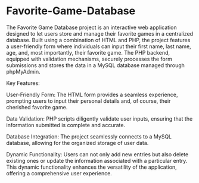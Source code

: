 # Favorite-Game-Database
The Favorite Game Database project is an interactive web application designed to let users store and manage their favorite games in a centralized database. Built using a combination of HTML and PHP, the project features a user-friendly form where individuals can input their first name, last name, age, and, most importantly, their favorite game. The PHP backend, equipped with validation mechanisms, securely processes the form submissions and stores the data in a MySQL database managed through phpMyAdmin.

Key Features:

User-Friendly Form: The HTML form provides a seamless experience, prompting users to input their personal details and, of course, their cherished favorite game.

Data Validation: PHP scripts diligently validate user inputs, ensuring that the information submitted is complete and accurate.

Database Integration: The project seamlessly connects to a MySQL database, allowing for the organized storage of user data.

Dynamic Functionality: Users can not only add new entries but also delete existing ones or update the information associated with a particular entry. This dynamic functionality enhances the versatility of the application, offering a comprehensive user experience.

